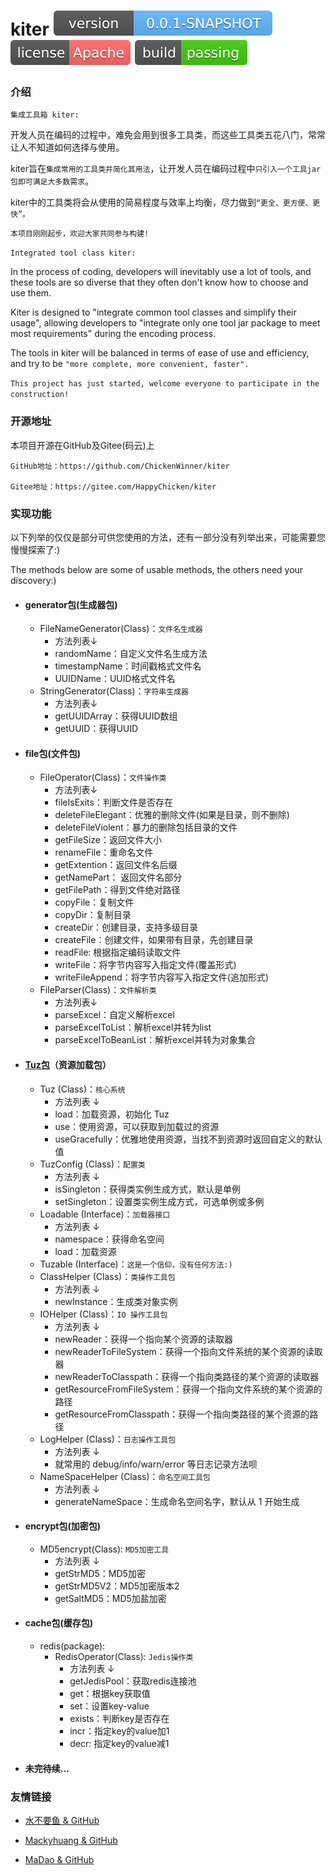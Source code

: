 # kiter  [![Version](./maven_central.svg)](https://github.com/ChickenWinner/kiter) [![License](./license.svg)](https://www.apache.org/licenses/LICENSE-2.0.html) [![Passing](./pass.svg)](https://github.com/ChickenWinner/kiter)

### 介绍
`集成工具箱 kiter:`

开发人员在编码的过程中，难免会用到很多工具类，而这些工具类五花八门，常常让人不知道如何选择与使用。

kiter旨在`集成常用的工具类并简化其用法`，让开发人员在编码过程中`只引入一个工具jar包即可满足大多数需求`。

kiter中的工具类将会从使用的简易程度与效率上均衡，尽力做到`“更全、更方便、更快”。`

`本项目刚刚起步，欢迎大家共同参与构建!`

`Integrated tool class kiter:`

In the process of coding, developers will inevitably use a lot of tools, and these tools are so diverse that they often don't know how to choose and use them.

Kiter is designed to "integrate common tool classes and simplify their usage", allowing developers to "integrate only one tool jar package to meet most requirements" during the encoding process.

The tools in kiter will be balanced in terms of ease of use and efficiency, and try to be `"more complete, more convenient, faster". `

`This project has just started, welcome everyone to participate in the construction!`

### 开源地址
本项目开源在GitHub及Gitee(码云)上   

    GitHub地址：https://github.com/ChickenWinner/kiter
    
    Gitee地址：https://gitee.com/HappyChicken/kiter

### 实现功能
以下列举的仅仅是部分可供您使用的方法，还有一部分没有列举出来，可能需要您慢慢探索了:)

The methods below are some of usable methods, the others need your discovery:)
    
 + #### generator包(生成器包)
    + FileNameGenerator(Class)：`文件名生成器`
        + 方法列表↓
        + randomName：自定义文件名生成方法
        + timestampName：时间戳格式文件名
        + UUIDName：UUID格式文件名
    + StringGenerator(Class)：`字符串生成器`
        + 方法列表↓
        + getUUIDArray：获得UUID数组
        + getUUID：获得UUID
        
 + #### file包(文件包)
    + FileOperator(Class)：`文件操作类`
        + 方法列表↓
        + fileIsExits：判断文件是否存在
        + deleteFileElegant：优雅的删除文件(如果是目录，则不删除)
        + deleteFileViolent：暴力的删除包括目录的文件
        + getFileSize：返回文件大小
        + renameFile：重命名文件
        + getExtention：返回文件名后缀
        + getNamePart： 返回文件名部分
        + getFilePath：得到文件绝对路径
        + copyFile：复制文件
        + copyDir：复制目录
        + createDir：创建目录，支持多级目录
        + createFile：创建文件，如果带有目录，先创建目录
        + readFile: 根据指定编码读取文件
        + writeFile：将字节内容写入指定文件(覆盖形式)
        + writeFileAppend：将字节内容写入指定文件(追加形式)
    + FileParser(Class)：`文件解析类`
        + 方法列表↓
        + parseExcel：自定义解析excel
        + parseExcelToList：解析excel并转为list
        + parseExcelToBeanList：解析excel并转为对象集合
        
 + #### [Tuz包](https://github.com/FishGoddess/Tuz)（资源加载包）
    + Tuz (Class)：`核心系统`
         + 方法列表 ↓
         + load：加载资源，初始化 Tuz
         + use：使用资源，可以获取到加载过的资源
         + useGracefully：优雅地使用资源，当找不到资源时返回自定义的默认值
    + TuzConfig (Class)：`配置类`
         + 方法列表 ↓
         + isSingleton：获得类实例生成方式，默认是单例
         + setSingleton：设置类实例生成方式，可选单例或多例
    + Loadable (Interface)：`加载器接口`
         + 方法列表 ↓
         + namespace：获得命名空间
         + load：加载资源
    + Tuzable (Interface)：`这是一个信仰，没有任何方法:)`
    + ClassHelper (Class)：`类操作工具包`
         + 方法列表 ↓
         + newInstance：生成类对象实例
    + IOHelper (Class)：`IO 操作工具包`
         + 方法列表 ↓
         + newReader：获得一个指向某个资源的读取器
         + newReaderToFileSystem：获得一个指向文件系统的某个资源的读取器
         + newReaderToClasspath：获得一个指向类路径的某个资源的读取器
         + getResourceFromFileSystem：获得一个指向文件系统的某个资源的路径
         + getResourceFromClasspath：获得一个指向类路径的某个资源的路径
    + LogHelper (Class)：`日志操作工具包`
         + 方法列表 ↓
         + 就常用的 debug/info/warn/error 等日志记录方法呗
    + NameSpaceHelper (Class)：`命名空间工具包`
         + 方法列表 ↓
         + generateNameSpace：生成命名空间名字，默认从 1 开始生成
     
 + #### encrypt包(加密包)
    + MD5encrypt(Class): `MD5加密工具` 
        + 方法列表 ↓ 
        + getStrMD5：MD5加密
        + getStrMD5V2：MD5加密版本2
        + getSaltMD5：MD5加盐加密
        
 + #### cache包(缓存包)
    + redis(package): 
        + RedisOperator(Class): `Jedis操作类`
            + 方法列表 ↓
            + getJedisPool：获取redis连接池
            + get：根据key获取值
            + set：设置key-value
            + exists：判断key是否存在
            + incr：指定key的value加1
            + decr: 指定key的value减1
        
 + #### 未完待续...
        
### 友情链接
 + [水不要鱼 & GitHub](https://github.com/FishGoddess)
 
 + [Mackyhuang & GitHub](https://github.com/Mackyhuang)
 
 + [MaDao & GitHub](https://github.com/Madaovo)